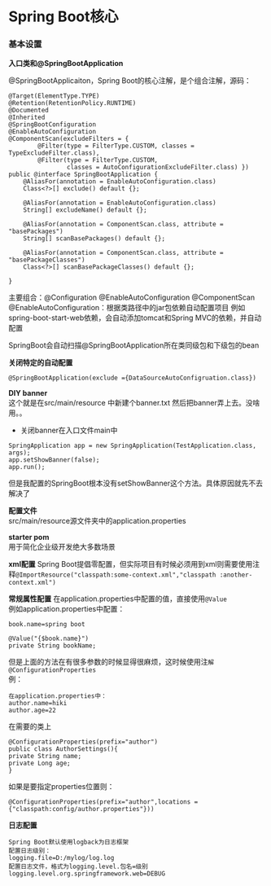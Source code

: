 # Spring Boot核心
### 基本设置
**入口类和@SpringBootApplication**

@SpringBootApplicaiton，Spring Boot的核心注解，是个组合注解，源码：
```
@Target(ElementType.TYPE)
@Retention(RetentionPolicy.RUNTIME)
@Documented
@Inherited
@SpringBootConfiguration
@EnableAutoConfiguration
@ComponentScan(excludeFilters = {
		@Filter(type = FilterType.CUSTOM, classes = TypeExcludeFilter.class),
		@Filter(type = FilterType.CUSTOM,
				classes = AutoConfigurationExcludeFilter.class) })
public @interface SpringBootApplication {
	@AliasFor(annotation = EnableAutoConfiguration.class)
	Class<?>[] exclude() default {};

	@AliasFor(annotation = EnableAutoConfiguration.class)
	String[] excludeName() default {};

	@AliasFor(annotation = ComponentScan.class, attribute = "basePackages")
	String[] scanBasePackages() default {};

	@AliasFor(annotation = ComponentScan.class, attribute = "basePackageClasses")
	Class<?>[] scanBasePackageClasses() default {};

}
```
主要组合：@Configuration @EnableAutoConfiguration @ComponentScan
@EnableAutoConfiguration：根据类路径中的jar包依赖自动配置项目
例如spring-boot-start-web依赖，会自动添加tomcat和Spring MVC的依赖，并自动配置

SpringBoot会自动扫描@SpringBootApplication所在类同级包和下级包的bean

**关闭特定的自动配置**
```
@SpringBootApplication(exclude ={DataSourceAutoConfigruation.class})
```
**DIY banner**   
这个就是在src/main/resource 中新建个banner.txt 然后把banner弄上去。没啥用。。

- 关闭banner在入口文件main中
```
SpringApplication app = new SpringApplication(TestApplication.class, args);
app.setShowBanner(false);
app.run();
```
但是我配置的SpringBoot根本没有setShowBanner这个方法。具体原因就先不去解决了

**配置文件**  
src/main/resource源文件夹中的application.properties

**starter pom**  
用于简化企业级开发绝大多数场景

**xml配置**
Spring Boot提倡零配置，但实际项目有时候必须用到xml则需要使用注释`@ImportResource("classpath:some-context.xml","classpath	:another-context.xml")`

**常规属性配置**
在application.properties中配置的值，直接使用`@Value`  
例如application.properties中配置：
```
book.name=spring boot

@Value("{$book.name}")
private String bookName;
```
但是上面的方法在有很多参数的时候显得很麻烦，这时候使用注`解@ConfigurationProperties`  
例：  
```
在application.properties中：
author.name=hiki
author.age=22
```
在需要的类上
```
@ConfigurationProperties(prefix="author")
public class AuthorSettings(){
private String name;
private Long age;
}
```
如果是要指定properties位置则：
```
@ConfigurationProperties(prefix="author",locations = {"classpath:config/author.properties"}))
```
**日志配置**
```
Spring Boot默认使用logback为日志框架
配置日志级别：
logging.file=D:/mylog/log.log
配置日志文件，格式为logging.level.包名=级别
logging.level.org.springframework.web=DEBUG

```



























